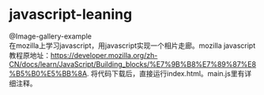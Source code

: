 # javascript-leaning
@Image-gallery-example<br>
    在mozilla上学习javascript，用javascript实现一个相片走廊。mozilla javascript 教程原地址：https://developer.mozilla.org/zh-CN/docs/learn/JavaScript/Building_blocks/%E7%9B%B8%E7%89%87%E8%B5%B0%E5%BB%8A. 将代码下载后，直接运行index.html。main.js里有详细注释。
